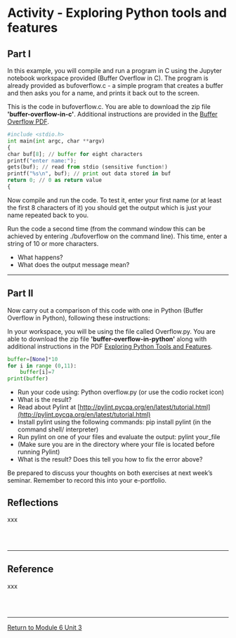 # Activity - Exploring Python tools and features

## Part I
In this example, you will compile and run a program in C using the Jupyter notebook workspace provided (Buffer Overflow in C). The program is already provided as bufoverflow.c - a simple program that creates a buffer and then asks you for a name, and prints it back out to the screen.

This is the code in bufoverflow.c. You are able to download the zip file **'buffer-overflow-in-c'**. 
Additional instructions are provided in the [Buffer Overflow PDF](SSD_Unit03_Activity1Reference.pdf).

```python
#include <stdio.h> 
int main(int argc, char **argv)
{
char buf[8]; // buffer for eight characters
printf("enter name:"); 
gets(buf); // read from stdio (sensitive function!)
printf("%s\n", buf); // print out data stored in buf
return 0; // 0 as return value
{
```

Now compile and run the code. To test it, enter your first name (or at least the first 8 characters of it) you should get the output which is just your name repeated back to you.

Run the code a second time (from the command window this can be achieved by entering ./bufoverflow on the command line). This time, enter a string of 10 or more characters.

 - What happens?
 - What does the output message mean?

--- 

## Part II
Now carry out a comparison of this code with one in Python (Buffer Overflow in Python), following these instructions:

In your workspace, you will be using the file called Overflow.py. You are able to download the zip file **'buffer-overflow-in-python'** along with additional instructions in the PDF [Exploring Python Tools and Features](SSD_Unit03_Activity1Reference2.pdf).

```python
buffer=[None]*10
for i in range (0,11):
    buffer[i]=7
print(buffer)
```

 - Run your code using: Python overflow.py (or use the codio rocket icon)
 - What is the result?
 - Read about Pylint at [http://pylint.pycqa.org/en/latest/tutorial.html](http://pylint.pycqa.org/en/latest/tutorial.html)
 - Install pylint using the following commands:
        pip install pylint (in the command shell/ interpreter)
 - Run pylint on one of your files and evaluate the output:
      pylint your_file
 - (Make sure you are in the directory where your file is located before running Pylint)
 - What is the result? Does this tell you how to fix the error above?

Be prepared to discuss your thoughts on both exercises at next week’s seminar. Remember to record this into your e-portfolio.


## Reflections
xxx

<br><br>

---

## Reference
xxx

<br><br>

---

[Return to Module 6 Unit 3](SSD_Unit03.md)
